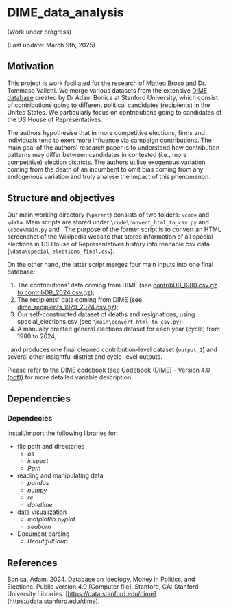# DIME_data_analysis

(Work under progress)

(Last update: March 9th, 2025)

## Motivation

This project is work faciliated for the research of [Matteo Broso](https://github.com/Mbroso21) and Dr. Tommaso Valletti. We merge various datasets from the extensive [DIME database](https://data.stanford.edu/dime) created by Dr Adam Bonica at Stanford University, which consist of contributions going to different political candidates (recipients) in the United States. We particularly focus on contributions going to candidates of the US House of Representatives. 

The authors hypothesise that in more competitive elections, firms and individuals tend to exert more influence via campaign contributions. The main goal of the authors' research paper is to understand how contribution patterns may differ between candidates in contested (i.e., more competitive) election districts. The authors utilise exogenous variation coming from the death of an incumbent to omit bias coming from any endogenous variation and truly analyse the impact of this phenomenon. 

## Structure and objectives

Our main working directory (`\parent`) consists of two folders: `\code` and `\data`. Main scripts are stored under `\code\convert_html_to_csv.py` and `\code\main.py` and . The purpose of the former script is to convert an HTML screenshot of the Wikipedia website that stores information of all special elections in US House of Representatives history into readable csv data (`\data\special_elections_final.csv`). 

On the other hand, the latter script merges four main inputs into one final database:

1. The contributions' data coming from DIME (see [contribDB_1980.csv.gz to contribDB_2024.csv.gz](https://data.stanford.edu/dime));
2. The recipients' data coming from DIME (see [dime_recipients_1979_2024.csv.gz](https://data.stanford.edu/dime));
3. Our self-constructed dataset of deaths and resignations, using special_elections.csv (see `\main\convert_html_to_csv.py`);
4. A manually created general elections dataset for each year (cycle) from 1980 to 2024;

, and produces one final cleaned contribution-level dataset (`output_1`) and several other insightful district and cycle-level outputs.

Please refer to the DIME codebook (see [Codebook (DIME) - Version 4.0 (pdf)](https://data.stanford.edu/dime)) for more detailed variable description.

## Dependencies

### Dependecies 

Install/import the following libraries for:

- file path and directories
  - *os*
  - *inspect*
  - *Path*
- reading and manipulating data
  - *pandas*
  - *numpy*
  - *re*
  - *datetime*
- data visualization
  - *matplotlib.pyplot* 
  - *seaborn* 
- Document parsing
  - *BeautifulSoup*

## References

Bonica, Adam. 2024. Database on Ideology, Money in Politics, and Elections: Public version 4.0 [Computer file]. Stanford, CA: Stanford University Libraries. [https://data.stanford.edu/dime](https://data.stanford.edu/dime).
